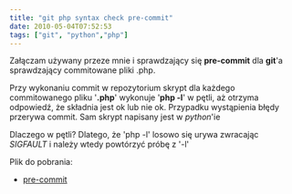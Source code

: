 ```yaml
---
title: "git php syntax check pre-commit"
date: 2010-05-04T07:52:53
tags: ["git", "python","php"]
---
```

Załączam używany przeze mnie i sprawdzający się <strong>pre-commit</strong> dla <strong>git</strong>'a sprawdzający commitowane pliki .php.

Przy wykonaniu commit w repozytorium skrypt dla każdego commitowanego pliku '<strong>.php</strong>' wykonuje '<strong>php -l</strong>' w pętli, aż otrzyma odpowiedź, że składnia jest ok lub nie ok. Przypadku wystąpienia błędy przerywa commit. Sam skrypt napisany jest w <em>python</em>'ie

Dlaczego w pętli? Dlatego, że 'php -l' losowo się urywa zwracając <em>SIGFAULT</em> i należy wtedy powtórzyć próbę z '-l'


Plik do pobrania:

* <a href="/files/php-l/pre-commit">pre-commit</a>
